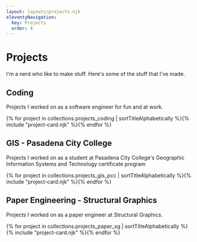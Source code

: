 ```yaml
---
layout: layouts/projects.njk
eleventyNavigation:
  key: Projects
  order: 4
---
```


# Projects

I'm a nerd who like to make stuff. Here's some of the stuff that I've made.

## Coding

Projects I worked on as a software engineer for fun and at work.

<div class="project-list">
  {% for project in collections.projects_coding | sortTitleAlphabetically %}{% include "project-card.njk" %}{% endfor %}
</div>

## GIS - Pasadena City College

Projects I worked on as a student at Pasadena City College's Geographic Information Systems and Technology certificate program

<div class="project-list">
  {% for project in collections.projects_gis_pcc | sortTitleAlphabetically %}{% include "project-card.njk" %}{% endfor %}
</div>

## Paper Engineering - Structural Graphics

Projects I worked on as a paper engineer at Structural Graphics.

<div class="project-list">
  {% for project in collections.projects_paper_sg | sortTitleAlphabetically %}{% include "project-card.njk" %}{% endfor %}
</div>
